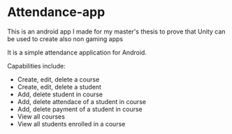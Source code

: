 # Attendance-app
This is an android app I made for my master's thesis to prove that Unity can be used to create also non gaming apps

It is a simple attendance application for Android.

Capabilities include:
- Create, edit, delete a course
- Create, edit, delete a student
- Add, delete student in course
- Add, delete attendace of a student in course
- Add, delete payment of a student in course
- View all courses
- View all students enrolled in a course

